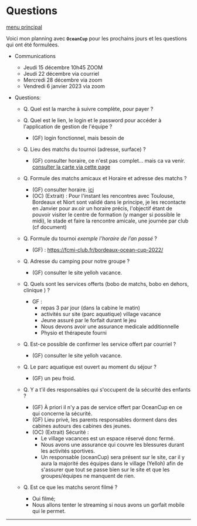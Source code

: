 # Questions

[menu principal](readme.md)

Voici mon planning avec **`OceanCup`** pour les prochains jours et les questions qui ont été formulées.

- Communications 
  - Jeudi 15 décembre 10h45 ZOOM
  - Jeudi 22 décembre via courriel
  - Mercredi 28 décembre via zoom
  - Vendredi 6 janvier 2023 via zoom

- Questions:
  - Q. Quel est la marche à suivre complète, pour payer ?

  - Q. Quel est le lien, le login et le password pour accéder à l'application de gestion de l'équipe ?
    - (GF) login fonctionnel, mais besoin de 
  - Q. Lieu des matchs du tournoi (adresse, surface) ?
    - (GF) consulter horaire, ce n'est pas complet... mais ca va venir. [consulter la carte via cette page](./readme.md)
  - Q. Formule des matchs amicaux et Horaire et adresse des matchs ?
    - (GF) consulter horaire. [ici](./horaire.md)
    - (OC) (Extrait) : Pour l'instant les rencontres avec Toulouse, Bordeaux et Niort sont validé dans le principe, je les recontacte en Janvier pour av.oir un horaire précis, l'objectif étant de pouvoir visiter le centre de formation (y manger si possible le midi), le stade et faire la rencontre amicale, une journée par club (cf document)
  - Q. Formule du tournoi *exemple l’horaire de l’an passé* ?
    - (GF) : https://fcmi-club.fr/bordeaux-ocean-cup-2022/
  - Q. Adresse du camping pour notre groupe ?
    - (GF) consulter le site yelloh vacance. 
  - Q. Quels sont les services offerts (bobo de matchs, bobo en dehors, clinique ) ?
    - GF :
      - repas 3 par jour (dans la cabine le matin)
      - activités sur site (parc aquatique) village vacance
      - Jeune assuré par le forfait durant le jeu
      - Nous devons avoir une assurance medicale additionnelle
      - Physio et thérapeute fourni
  - Q. Est-ce possible de confirmer les service offert par courriel ?
    - (GF) consulter le site yelloh vacance.
  - Q. Le parc aquatique est ouvert au moment du séjour ?
    - (GF) un peu froid.
  - Q. Y a t'il des responsables qui s'occupent de la sécurité des enfants ?
    - (GF) À priori il n'y a pas de service offert par OceanCup en ce qui concerne la sécurité.
    - (GF) Lieu privé, les parents responsables dorment dans des cabines autours des cabines des jeunes.
    - (OC) (Extrait) Sécurité :
      - Le village vacances est un espace réservé donc fermé.
      - Nous avons une assurance qui couvre les blessures durant les activités sportives.
      - Un responsable (oceanCup) sera présent sur le site, car il y aura la majorité des équipes dans le village (Yelloh) afin de s'assurer que tout se passe bien sur le site et que les groupes/équipes ne manquent de rien.
  - Q. Est ce que les matchs seront filmé ?
    - Oui filmé;
    - Nous allons tenter le streaming si nous avons un gorfait mobile qui le permet.

---
